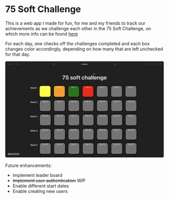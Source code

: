 # 75 Soft Challenge

This is a web app I made for fun, for me and my friends to track our achievements as we challenge each other in the 75 Soft Challenge, on which more info can be found [here](https://www.glamourmagazine.co.uk/article/75-soft-challenge-tiktok)

For each day, one checks off the challenges completed and each box changes color accordingly, depending on how many that are left unchecked for that day.

<!-- ![screenshot](screenshots/screenshot0.jpg)
![screenshot](screenshots/screenshot1.jpg) -->
![demo](demo.gif)

Future enhancements:
- Implement leader board
- ~~Implement user authentication~~ WIP
- Enable different start dates
- Enable creating new users